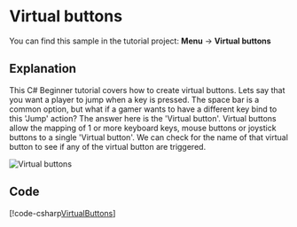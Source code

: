 # Virtual buttons
You can find this sample in the tutorial project: **Menu** -> **Virtual buttons** 

## Explanation
This C# Beginner tutorial covers how to create virtual buttons. Lets say that you want a player to jump when a key is pressed. The space bar is a common option, but what if a gamer wants to have a different key bind to this 'Jump' action? The answer here is the 'Virtual button'. Virtual buttons allow the mapping of 1 or more keyboard keys, mouse buttons or joystick buttons to a single 'Virtual button'. We can check for the name of that virtual button to see if any of the virtual button are triggered.

![Virtual buttons](media/virtual-buttons.png)

## Code
[!code-csharp[VirtualButtons](..\..\..\..\xenko\samples\Tutorials\CSharpBeginner\CSharpBeginner\CSharpBeginner.Game\Code\VirtualButtonsDemo.cs)]
